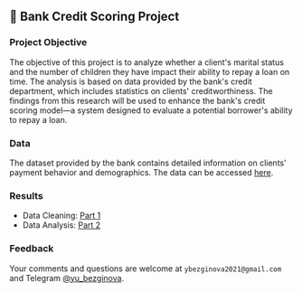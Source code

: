 ## 🏦 Bank Credit Scoring Project

### Project Objective
The objective of this project is to analyze whether a client's marital status and the number of children they have impact their ability to repay a loan on time. The analysis is based on data provided by the bank's credit department, which includes statistics on clients' creditworthiness. The findings from this research will be used to enhance the bank's credit scoring model—a system designed to evaluate a potential borrower's ability to repay a loan.

### Data
The dataset provided by the bank contains detailed information on clients' payment behavior and demographics. The data can be accessed [here](https://github.com/ybezginova2016/DA_2_bank-credit-scoring/blob/main/data_bank_scoring_project.csv).

### Results
* Data Cleaning: [Part 1](https://github.com/ybezginova2016/DA_2_bank-credit-scoring/blob/main/data%20cleaning%20(part%201).ipynb)
* Data Analysis: [Part 2](https://github.com/ybezginova2016/DA_2_bank-credit-scoring/blob/main/data%20analysis%20(part%202).ipynb)

### Feedback
Your comments and questions are welcome at `ybezginova2021@gmail.com` and Telegram [@yu_bezginova](https://t.me/ybezginova).
